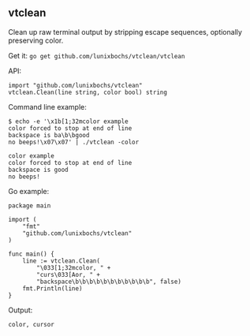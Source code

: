 vtclean
----

Clean up raw terminal output by stripping escape sequences, optionally preserving color.

Get it: `go get github.com/lunixbochs/vtclean/vtclean`

API:

    import "github.com/lunixbochs/vtclean"
    vtclean.Clean(line string, color bool) string

Command line example:

    $ echo -e '\x1b[1;32mcolor example
    color forced to stop at end of line
    backspace is ba\b\bgood
    no beeps!\x07\x07' | ./vtclean -color

    color example
    color forced to stop at end of line
    backspace is good
    no beeps!

Go example:

    package main

    import (
        "fmt"
        "github.com/lunixbochs/vtclean"
    )

    func main() {
        line := vtclean.Clean(
            "\033[1;32mcolor, " +
            "curs\033[Aor, " +
            "backspace\b\b\b\b\b\b\b\b\b\b\b", false)
        fmt.Println(line)
    }

Output:

    color, cursor

